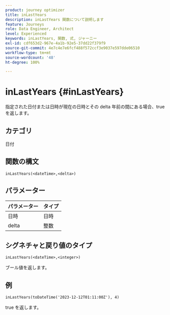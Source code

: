 ```yaml
---
product: journey optimizer
title: inLastYears
description: inLastYears 関数について説明します
feature: Journeys
role: Data Engineer, Architect
level: Experienced
keywords: inLastYears, 関数, 式, ジャーニー
exl-id: cdf653d2-967e-4a1b-92e5-37dd22f379f9
source-git-commit: 4e7c4e7e6fcf488f572ccf3e9037e597dde06510
workflow-type: tm+mt
source-wordcount: '48'
ht-degree: 100%

---
```


# inLastYears {#inLastYears}

指定された日付または日時が現在の日時とその delta 年前の間にある場合、true を返します。

## カテゴリ

日付

## 関数の構文

`inLastYears(<dateTime>,<delta>)`

## パラメーター

| パラメーター | タイプ |
|-----------|------------------|
| 日時 | 日時 |
| delta | 整数 |

## シグネチャと戻り値のタイプ

`inLastYears(<dateTime>,<integer>)`

ブール値を返します。

## 例

`inLastYears(toDateTime('2023-12-12T01:11:00Z'), 4)`

true を返します。
